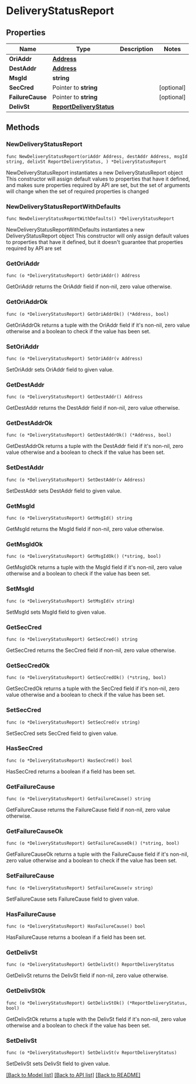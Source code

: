 # DeliveryStatusReport

## Properties

Name | Type | Description | Notes
------------ | ------------- | ------------- | -------------
**OriAddr** | [**Address**](Address.md) |  | 
**DestAddr** | [**Address**](Address.md) |  | 
**MsgId** | **string** |  | 
**SecCred** | Pointer to **string** |  | [optional] 
**FailureCause** | Pointer to **string** |  | [optional] 
**DelivSt** | [**ReportDeliveryStatus**](ReportDeliveryStatus.md) |  | 

## Methods

### NewDeliveryStatusReport

`func NewDeliveryStatusReport(oriAddr Address, destAddr Address, msgId string, delivSt ReportDeliveryStatus, ) *DeliveryStatusReport`

NewDeliveryStatusReport instantiates a new DeliveryStatusReport object
This constructor will assign default values to properties that have it defined,
and makes sure properties required by API are set, but the set of arguments
will change when the set of required properties is changed

### NewDeliveryStatusReportWithDefaults

`func NewDeliveryStatusReportWithDefaults() *DeliveryStatusReport`

NewDeliveryStatusReportWithDefaults instantiates a new DeliveryStatusReport object
This constructor will only assign default values to properties that have it defined,
but it doesn't guarantee that properties required by API are set

### GetOriAddr

`func (o *DeliveryStatusReport) GetOriAddr() Address`

GetOriAddr returns the OriAddr field if non-nil, zero value otherwise.

### GetOriAddrOk

`func (o *DeliveryStatusReport) GetOriAddrOk() (*Address, bool)`

GetOriAddrOk returns a tuple with the OriAddr field if it's non-nil, zero value otherwise
and a boolean to check if the value has been set.

### SetOriAddr

`func (o *DeliveryStatusReport) SetOriAddr(v Address)`

SetOriAddr sets OriAddr field to given value.


### GetDestAddr

`func (o *DeliveryStatusReport) GetDestAddr() Address`

GetDestAddr returns the DestAddr field if non-nil, zero value otherwise.

### GetDestAddrOk

`func (o *DeliveryStatusReport) GetDestAddrOk() (*Address, bool)`

GetDestAddrOk returns a tuple with the DestAddr field if it's non-nil, zero value otherwise
and a boolean to check if the value has been set.

### SetDestAddr

`func (o *DeliveryStatusReport) SetDestAddr(v Address)`

SetDestAddr sets DestAddr field to given value.


### GetMsgId

`func (o *DeliveryStatusReport) GetMsgId() string`

GetMsgId returns the MsgId field if non-nil, zero value otherwise.

### GetMsgIdOk

`func (o *DeliveryStatusReport) GetMsgIdOk() (*string, bool)`

GetMsgIdOk returns a tuple with the MsgId field if it's non-nil, zero value otherwise
and a boolean to check if the value has been set.

### SetMsgId

`func (o *DeliveryStatusReport) SetMsgId(v string)`

SetMsgId sets MsgId field to given value.


### GetSecCred

`func (o *DeliveryStatusReport) GetSecCred() string`

GetSecCred returns the SecCred field if non-nil, zero value otherwise.

### GetSecCredOk

`func (o *DeliveryStatusReport) GetSecCredOk() (*string, bool)`

GetSecCredOk returns a tuple with the SecCred field if it's non-nil, zero value otherwise
and a boolean to check if the value has been set.

### SetSecCred

`func (o *DeliveryStatusReport) SetSecCred(v string)`

SetSecCred sets SecCred field to given value.

### HasSecCred

`func (o *DeliveryStatusReport) HasSecCred() bool`

HasSecCred returns a boolean if a field has been set.

### GetFailureCause

`func (o *DeliveryStatusReport) GetFailureCause() string`

GetFailureCause returns the FailureCause field if non-nil, zero value otherwise.

### GetFailureCauseOk

`func (o *DeliveryStatusReport) GetFailureCauseOk() (*string, bool)`

GetFailureCauseOk returns a tuple with the FailureCause field if it's non-nil, zero value otherwise
and a boolean to check if the value has been set.

### SetFailureCause

`func (o *DeliveryStatusReport) SetFailureCause(v string)`

SetFailureCause sets FailureCause field to given value.

### HasFailureCause

`func (o *DeliveryStatusReport) HasFailureCause() bool`

HasFailureCause returns a boolean if a field has been set.

### GetDelivSt

`func (o *DeliveryStatusReport) GetDelivSt() ReportDeliveryStatus`

GetDelivSt returns the DelivSt field if non-nil, zero value otherwise.

### GetDelivStOk

`func (o *DeliveryStatusReport) GetDelivStOk() (*ReportDeliveryStatus, bool)`

GetDelivStOk returns a tuple with the DelivSt field if it's non-nil, zero value otherwise
and a boolean to check if the value has been set.

### SetDelivSt

`func (o *DeliveryStatusReport) SetDelivSt(v ReportDeliveryStatus)`

SetDelivSt sets DelivSt field to given value.



[[Back to Model list]](../README.md#documentation-for-models) [[Back to API list]](../README.md#documentation-for-api-endpoints) [[Back to README]](../README.md)


